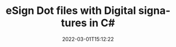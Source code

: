 ---
############################# Static ############################
layout: "auto-gen-signature"
date: 2022-03-01T15:12:22
draft: false
operation: Sign
signaturetype: Digital
fileformat: Dot
productName: .NET
lang: en
productCode: net
otherformats: pdf doc docx docm dot dotx odt ott xls xlsx xlsm xlsb ods ots xltx xltm pptx pptm
breadcrumb: Put Digital signature on Dot for C#

############################# Head ############################
head_title: "Adding Digital electronic signatures to Dot file with C#"
head_description: "Put Digital Signature on Dot file for .NET using a few lines of code. Use the GroupDocs Document Signature API to sign dozens of file formats."

############################# Header ############################
title: "eSign Dot files with Digital signatures in C#"
description: "How to add Digital signature with a few lines of .NET code"
bg_image: "https://cms.admin.containerize.com/templates/aspose/App_Themes/V3/images/bg/header1.png"
bg_overlay: false
button:
    enable: true

############################# SubMenu ############################
submenu:
    enable: true

    left:
        img_alt: "GroupDocs.Signature for .NET"
        image: "https://cms.admin.containerize.com/templates/groupdocs/images/product-logos/90x90-noborder/groupdocs-signature-net.png"
        product: "GroupDocs.Signature"
        platform: ".NET"



############################# About ############################
about:
    enable: true
    title: "About GroupDocs.Signature for .NET Digital signatures API"
    content: |
        [GroupDocs.Signature for .NET](https://products.groupdocs.com/signature/net/) is a popular API to esign documents with the digital electronic signatures, with digital certificates. For the Digital signatures API uses PFX certificate files to esign document with password protected private and public keys. The Digital signatures might be used to certify business documents with eSign PDF particular page, certify entire Microsoft Office documents like Words, Excel, Powerpoint files, and Open Office documents. Customers can easily manipulate the signatures like editing them, removing or adjust. The API provides a way to search and verify signatures. Moreover, a lot of abilities for signatures customization are provided.
    

############################# Steps ############################
steps:
    enable: true
    title_left: "Steps to sign Dot with Digital in C#"
    content_left: |
        [GroupDocs.Signature for .NET](https://products.groupdocs.com/signature/net/) provides ability to sign Dot documents with Digital signatures quickly and easily.
        
        * Create an instance of Signature class providing Dot file supposed to signing as path or memory stream
        * Instantiate SignOptions class and set all demanded data.
        * Invoke the Signature.Sign() method passing output Dot file or memory stream

    title_right: " System Requirements"
    content_right: |
        GroupDocs.Signature for .NET are supported on all major platforms and operating systems. Before executing the code below, please make sure that you have the following prerequisites installed on your system.

        * Operating systems: Microsoft Windows, Linux, MacOS
        * Development environments: Microsoft Visual Studio, Xamarin, MonoDevelop
        * Frameworks: .NET Framework, .NET Standard, .NET Core, Mono
        * Get the latest GroupDocs.Signature for .NET from [Nuget](https://www.nuget.org/packages/groupdocs.signature)
         
    code: |
        ```csharp    
                
        // Set up input Dot file
        string filePath = "input.dot";
        // Set up output file
        string outputFilePath = "output.dot";
        // Provide digital certificate
        string certificateFilePath = "certificate.pfx";

        // Instantiate Signature for input file
        using (GroupDocs.Signature.Signature signature = new GroupDocs.Signature.Signature(filePath))
        {
                //Provide sign options
                DigitalSignOptions options = new DigitalSignOptions(certificateFilePath)
                {
                    // set certificate password
                    Password = "1234567890",
                    // set signature position
                    Left = 50,
                    Top = 200,
                };

                // sign Dot document
                SignResult result = signature.Sign(outputFilePath, options);
        }

        ```

############################# Demos ############################
demos:
    enable: true
    title: "Signing Dot documents with Digital Live Demo"
    content: |
       Sign Dot file with various signatures right now by visiting the [GroupDocs.Signature App](https://products.groupdocs.app/signature/family) website. Free online demo waiting for you.          

############################# More Formats ############################
more_formats:
    enable: true
    title: "Other supported Digital signatures for C#"
    content: |
        "You can also sign Dot with other signature types. Please see the list below."
    format: 
       
       
back_to_top:
    enable: true
---